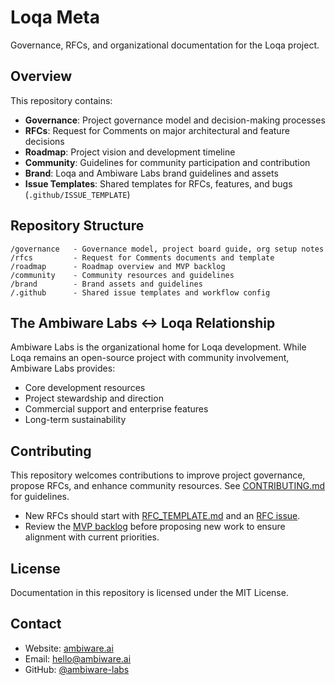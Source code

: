 # Loqa Meta

Governance, RFCs, and organizational documentation for the Loqa project.

## Overview

This repository contains:

- **Governance**: Project governance model and decision-making processes
- **RFCs**: Request for Comments on major architectural and feature decisions
- **Roadmap**: Project vision and development timeline
- **Community**: Guidelines for community participation and contribution
- **Brand**: Loqa and Ambiware Labs brand guidelines and assets
- **Issue Templates**: Shared templates for RFCs, features, and bugs (`.github/ISSUE_TEMPLATE`)

## Repository Structure

```
/governance   - Governance model, project board guide, org setup notes
/rfcs         - Request for Comments documents and template
/roadmap      - Roadmap overview and MVP backlog
/community    - Community resources and guidelines
/brand        - Brand assets and guidelines
/.github      - Shared issue templates and workflow config
```

## The Ambiware Labs ↔ Loqa Relationship

Ambiware Labs is the organizational home for Loqa development. While Loqa remains an open-source project with community involvement, Ambiware Labs provides:

- Core development resources
- Project stewardship and direction
- Commercial support and enterprise features
- Long-term sustainability

## Contributing

This repository welcomes contributions to improve project governance, propose RFCs, and enhance community resources. See [CONTRIBUTING.md](CONTRIBUTING.md) for guidelines.

- New RFCs should start with [RFC_TEMPLATE.md](rfcs/RFC_TEMPLATE.md) and an [RFC issue](.github/ISSUE_TEMPLATE/rfc.md).
- Review the [MVP backlog](roadmap/MVP_BACKLOG.md) before proposing new work to ensure alignment with current priorities.

## License

Documentation in this repository is licensed under the MIT License.

## Contact

- Website: [ambiware.ai](https://ambiware.ai)
- Email: hello@ambiware.ai
- GitHub: [@ambiware-labs](https://github.com/ambiware-labs)
